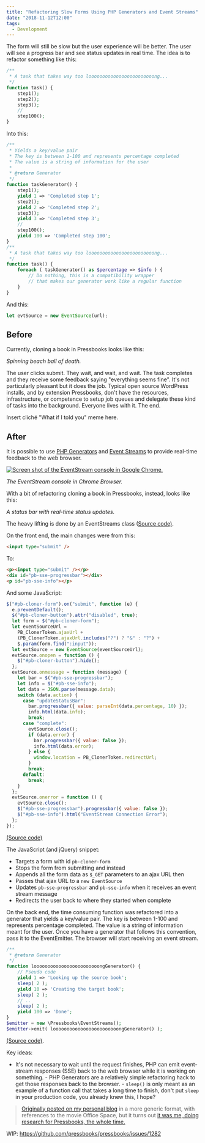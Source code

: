 ```yaml
---
title: "Refactoring Slow Forms Using PHP Generators and Event Streams"
date: "2018-11-12T12:00"
tags:
  - Development
---
```


The form will still be slow but the user experience will be better. The user will see a
progress bar and see status updates in real time. The idea is to refactor something like
this:

```php
/**
 * A task that takes way too loooooooooooooooooooooooong...
 */
function task() {
    step1();
    step2();
    step3();
    //
    step100();
}
```

Into this:

```php
/**
 * Yields a key/value pair
 * The key is between 1-100 and represents percentage completed
 * The value is a string of information for the user
 *
 * @return Generator
 */
function taskGenerator() {
    step1();
    yield 1 => 'Completed step 1';
    step2();
    yield 2 => 'Completed step 2';
    step3();
    yield 3 => 'Completed step 3';
    //
    step100();
    yield 100 => 'Completed step 100';
}
/**
 * A task that takes way too loooooooooooooooooooooooong...
 */
function task() {
    foreach ( taskGenerator() as $percentage => $info ) {
        // Do nothing, this is a compatibility wrapper
        // that makes our generator work like a regular function
    }
}
```

And this:

```js
let evtSource = new EventSource(url);
```

## Before

Currently, cloning a book in Pressbooks looks like this:

<!-- TODO: Restore video embed. -->

_Spinning beach ball of death._

The user clicks submit. They wait, and wait, and wait. The task completes and they receive
some feedback saying "everything seems fine". It's not particularly pleasant but it does
the job. Typical open source WordPress installs, and by extension Pressbooks, don't have
the resources, infrastructure, or competence to setup job queues and delegate these kind
of tasks into the background. Everyone lives with it. The end.

Insert cliché "What if I told you" meme here.

## After

It is possible to use
[PHP Generators](https://php.net/manual/en/language.generators.overview.php) and
[Event Streams](https://developer.mozilla.org/en-US/docs/Web/API/EventSource) to provide
real-time feedback to the web browser.

[![Screen shot of the EventStream console in Google Chrome.](/images/EventStreamConsole.png)](/images/EventStreamConsole.png)

_The EventStream console in Chrome Browser._

With a bit of refactoring cloning a book in Pressbooks, instead, looks like this:

<!-- TODO: Restore video embed. -->

_A status bar with real-time status updates._

The heavy lifting is done by an EventStreams class
([Source code)](https://github.com/pressbooks/pressbooks/blob/c1a41cc95cd49780f39d0f9c1a7148a45b56a439/inc/class-eventstreams.php#L50).

On the front end, the main changes were from this:

```html
<input type="submit" />
```

To:

```html
<p><input type="submit" /></p>
<div id="pb-sse-progressbar"></div>
<p id="pb-sse-info"></p>
```

And some JavaScript:

```js
$("#pb-cloner-form").on("submit", function (e) {
  e.preventDefault();
  $("#pb-cloner-button").attr("disabled", true);
  let form = $("#pb-cloner-form");
  let eventSourceUrl =
    PB_ClonerToken.ajaxUrl +
    (PB_ClonerToken.ajaxUrl.includes("?") ? "&" : "?") +
    $.param(form.find(":input"));
  let evtSource = new EventSource(eventSourceUrl);
  evtSource.onopen = function () {
    $("#pb-cloner-button").hide();
  };
  evtSource.onmessage = function (message) {
    let bar = $("#pb-sse-progressbar");
    let info = $("#pb-sse-info");
    let data = JSON.parse(message.data);
    switch (data.action) {
      case "updateStatusBar":
        bar.progressbar({ value: parseInt(data.percentage, 10) });
        info.html(data.info);
        break;
      case "complete":
        evtSource.close();
        if (data.error) {
          bar.progressbar({ value: false });
          info.html(data.error);
        } else {
          window.location = PB_ClonerToken.redirectUrl;
        }
        break;
      default:
        break;
    }
  };
  evtSource.onerror = function () {
    evtSource.close();
    $("#pb-sse-progressbar").progressbar({ value: false });
    $("#pb-sse-info").html("EventStream Connection Error");
  };
});
```

[(Source code)](https://github.com/pressbooks/pressbooks/blob/c1a41cc95cd49780f39d0f9c1a7148a45b56a439/assets/src/scripts/cloner.js#L1)

The JavaScript (and jQuery) snippet:

- Targets a form with id `pb-cloner-form`
- Stops the form from submitting and instead
- Appends all the form data as `$_GET` parameters to an ajax URL then
- Passes that ajax URL to a `new EventSource`
- Updates `pb-sse-progressbar` and `pb-sse-info` when it receives an event stream message
- Redirects the user back to where they started when complete

On the back end, the time consuming function was refactored into a generator that yields a
key/value pair. The key is between 1-100 and represents percentage completed. The value is
a string of information meant for the user. Once you have a generator that follows this
convention, pass it to the EventEmitter. The browser will start receiving an event stream.

```php
/**
 * @return Generator
 */
function loooooooooooooooooooooooongGenerator() {
    // Pseudo code
    yield 1 => 'Looking up the source book';
    sleep( 2 );
    yield 10 => 'Creating the target book';
    sleep( 2 );
    // ..
    sleep( 2 );
    yield 100 => 'Done';
}
$emitter = new \Pressbooks\EventStreams();
$emitter->emit( loooooooooooooooooooooooongGenerator() );
```

[(Source code)](https://github.com/pressbooks/pressbooks/blob/c1a41cc95cd49780f39d0f9c1a7148a45b56a439/inc/class-cloner.php#L343).

Key ideas:

- It's not necessary to wait until the request finishes, PHP can emit event-stream
  responses (SSE) back to the web browser while it is working on something. - PHP
  Generators are a relatively simple refactoring hack to get those responses back to the
  browser. - `sleep()` is only meant as an example of a function call that takes a long
  time to finish, don't put `sleep` in your production code, you already knew this, I
  hope?

> [Originally posted on my personal blog](https://kizu514.com/blog/refactor-your-slow-form-using-php-generators-and-event-streams/)
> in a more generic format, with references to the movie Office Space, but it turns out
> [it was me, doing research for Pressbooks, the whole time.](https://www.youtube.com/watch?v=_sYQeIO6Wyg)

WIP: <https://github.com/pressbooks/pressbooks/issues/1282>
